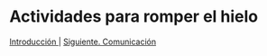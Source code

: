 # Actividades para romper el hielo



[Introducción ](https://github.com/imaguila/RepositorioJuegosInSo/blob/master/README.md) 
| [Siguiente. Comunicación](https://github.com/imaguila/RepositorioJuegosInSo/blob/master/comunicacion.md)
